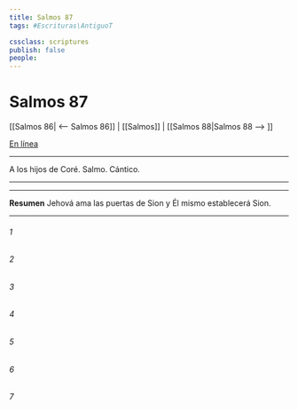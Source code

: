 ```yaml
---
title: Salmos 87
tags: #Escrituras\AntiguoT

cssclass: scriptures
publish: false
people:
---
```


# Salmos 87
[[Salmos 86| <-- Salmos 86]] | [[Salmos]] | [[Salmos 88|Salmos 88 --> ]]

[En línea](https://churchofjesuschrist.org/study/scriptures/ot/ps/87?lang=spa)

---
A los hijos de Coré. Salmo. Cántico.

---

---
__Resumen__
Jehová ama las puertas de Sion y Él mismo establecerá Sion.

---
###### 1 


###### 2 


###### 3 


###### 4 


###### 5 


###### 6 


###### 7 


